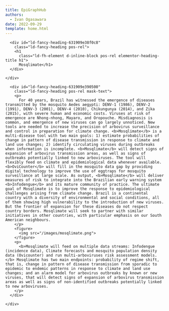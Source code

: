 ```yaml
---
title: EpiGraphHub
authors:
  - Ivan Ogasawara
date: 2022-09-29
template: home.html
---
```


<div class="elementor-widget-wrap elementor-element-populated">
  <div
    class="elementor-element elementor-element-4aab6cc elementor-widget elementor-widget-hub_fancy_heading"
    data-id="4aab6cc" data-element_type="widget"
    data-widget_type="hub_fancy_heading.default">
    <div class="elementor-widget-container">

      <div id="ld-fancy-heading-631909e38f0c8"
        class="ld-fancy-heading pos-rel">
        <h1
          class="ld-fh-element d-inline-block pos-rel elementor-heading-title h1">
          Mosqlimate</h1>
      </div>

    </div>
  </div>
  <div
    class="elementor-element elementor-element-736540cb elementor-widget elementor-widget-hub_fancy_heading lqd-el-has-inner-anim"
    data-id="736540cb" data-element_type="widget"
    data-settings="{&quot;enable_split&quot;:&quot;true&quot;,&quot;split_type&quot;:&quot;lines&quot;}"
    data-widget_type="hub_fancy_heading.default">
    <div class="elementor-widget-container">

      <div id="ld-fancy-heading-631909e390500"
        class="ld-fancy-heading pos-rel mask-text">
        <p>
          For 40 years, Brazil has witnessed the emergence of diseases transmitted by the mosquito Aedes aegypti: DENV-1 (1986), DENV-2 (1991), DENV-3 (2001), DENV-4 (2010), Chikungunya (2014), and Zika (2015), with severe human and economic costs. Viruses at risk of emergence are Nhong-nhong, Mayaro, and Oropouche. Misdiagnosis is common, and emergence of new viruses can go largely unnoticed. New tools are needed to increase the precision of arbovirus surveillance and control in preparation for climate change. <b>Mosqlimate</b> is a multi-disease tool with two main goals: 1) estimate probabilities of change in pattern of disease transmission in response to climate and land use changes; 2) identify circulating viruses during outbreaks when information is incomplete. <b>Mosqlimate</b> will detect signs of expansion of arbovirus transmission areas, as well as signs of outbreaks potentially linked to new arboviruses. The tool will flexibly feed on climate and epidemiological data whenever available. <b>OviCounter</b> will fill in the mosquito data gap by providing digital technology to improve the use of eggtraps for mosquito surveillance at large scale. As output, <b>Mosqlimate</b> will deliver measures of risk to integrate into the Brazilian early warning system <b>Infodengue</b> and its mature community of practice. The ultimate goal of Mosqlimate is to improve the response to epidemiological challenges arising from climate change. Brazil is a continental country with a diversity of environmental and social conditions, all of them showing high vulnerability to the introduction of new viruses. But the frontier of expansion for these diseases do not respect country borders. Mosqlimate will seek to partner with similar initiatives in other countries, with particular emphasis on our South American neighbours.
        </p>
        <figure>
          <img src="/images/mosqlimate.png">
        </figure>
        <p>
          <b>Mosqlimate will feed on multiple data streams: Infodengue (incidence data), Climate forecasts and mosquito population density data (Ovicounter) and run multi-arboviruses risk assessment models.</b> Mosqlimate has two main endpoints: probability of regime shift, that is, change in pattern of disease transmission from sporadic to epidemic to endemic patterns in response to climate and land use changes; and an alarm model for arbovirus outbreaks by known or new viruses, that will detect signs of expansion of arbovirus transmission areas as well as signs of non-identified outbreaks potentially linked to new arboviruses.
        </p>
      </div>

    </div>
  </div>
</div>
